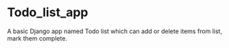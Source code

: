 # Todo_list_app
A basic Django app named Todo list which can add or delete items from list, mark them complete.
